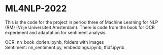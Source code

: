 # ML4NLP-2022


This is the code for the project in period three of Machine Learning for NLP (RM) (Vrije Universiteit Amsterdam). 
There is code from the book for OCR experiment and adaptation for sentiment analysis. 

OCR: nn_book_dorien.ipynb, folders with images     
Sentiment: nn_sentiment.py, embeddings.ipynb, tfidf.ipynb
